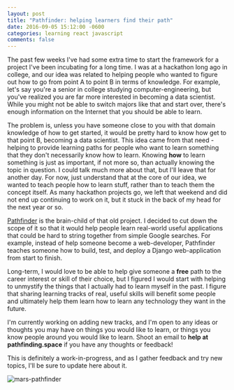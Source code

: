 ```yaml
---
layout: post
title: "Pathfinder: helping learners find their path"
date: 2016-09-05 15:12:00 -0600
categories: learning react javascript 
comments: false
---
```


The past few weeks I've had some extra time to start the framework for
a project I've been incubating for a long time. I was at a hackathon long ago
in college, and our idea was related to helping people who wanted to figure out
how to go from point A to point B in terms of knowledge. For example, let's say
you're a senior in college studying computer-engineering, but you've realized
you are far more interested in becoming a data scientist. While you might not
be able to switch majors like that and start over, there's enough information
on the Internet that you should be able to learn.

The problem is, unless you have someone close to you with that domain knowledge
of how to get started, it would be pretty hard to know how get to that point B,
becoming a data scientist. This idea came from that need - helping to provide
learning paths for people who want to learn something that they don't
necessarily know how to learn. Knowing **how** to learn something is just as
important, if not more so, than actually knowing the topic in question. I could
talk much more about that, but I'll leave that for another day. For now, just
understand that at the core of our idea, we wanted to teach people how to learn
stuff, rather than to teach them the concept itself. As many hackathon projects
go, we left that weekend and did not end up continuing to work on it, but it
stuck in the back of my head for the next year or so.

[Pathfinder][pathfinder] is the brain-child of that old project. I decided to
cut down the scope of it so that it would help people learn real-world useful
applications that could be hard to string together from simple Google searches.
For example, instead of help someone become a web-developer, Pathfinder teaches
someone how to build, test, and deploy a Django web-application from start to
finish.

Long-term, I would love to be able to help give someone a **free** path to the
career interest or skill of their choice, but I figured I would start with
helping to unmystify the things that I actually had to learn myself in the
past. I figure that sharing learning tracks of real, useful skills will benefit
some people and ultimately help them learn how to learn any technology they
want in the future.

I'm currently working on adding new tracks, and I'm open to
any ideas or thoughts you may have on things you would like to learn, or things
you know people around you would like to learn. Shoot an email to **help at
pathfinding.space** if you have any thoughts or feedback!

This is definitely a work-in-progress, and as I gather feedback and try new
topics, I'll be sure to update here about it.

![mars-pathfinder](https://upload.wikimedia.org/wikipedia/commons/4/4d/Pan_segment1.gif)

[pathfinder]: http://pathfinding.space
